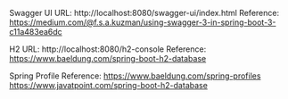 Swagger UI
URL: http://localhost:8080/swagger-ui/index.html
Reference: https://medium.com/@f.s.a.kuzman/using-swagger-3-in-spring-boot-3-c11a483ea6dc

H2
URL: http://localhost:8080/h2-console
Reference: https://www.baeldung.com/spring-boot-h2-database

Spring Profile
Reference: https://www.baeldung.com/spring-profiles
https://www.javatpoint.com/spring-boot-h2-database
